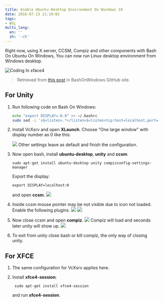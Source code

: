 ```yaml
---
title: Enable Ubuntu Desktop Environment On Windows 10
date: 2016-07-13 21:19:02
tags:
- WSL
multi_lang:
  en: ''
  zh: '-ch'
---
```


Right now, using X server, CCSM, Compiz and other components with Bash On Ubuntu On Windows, You can now run Linux desktop environment from Windows desktop.
<!-- more -->
![Coding In xface4](https://cdn.patrickwu.space/posts/dev/wsl/lde-on-win10/main.png)

> Retrieved from [this post](https://github.com/Microsoft/BashOnWindows/issues/637) in BashOnWindows GitHub site. 

## For Unity

1. Run following code on Bash On Windows:
   ```sh
   echo "export DISPLAY=:0.0" >> ~/.bashrc
   sudo sed -i 's$<listen>.*</listen>$<listen>tcp:host=localhost,port=0</listen>$' /etc/dbus-1/session.conf
   ```

2. Install VcXsrv and open **XLaunch**. Choose "One large window" with display number as 0  like this:

   ![](https://cdn.patrickwu.space/posts/dev/wsl/lde-on-win10/1.png)
   Other settings leave as default and finish the configuration.

3. Now open bash, install **ubuntu-desktop**, **unity** and **ccsm**:
   ```shell
   sudo apt-get install ubuntu-desktop unity compizconfig-settings-manager
   ```
   Export the display:
   ```shell
   export DISPLAY=localhost:0
   ```
   and open **ccsm**.
   ![](https://cdn.patrickwu.space/posts/dev/wsl/lde-on-win10/2.png)

4. Inside ccsm mouse pointer may be not visible due to icon not loaded. Enable the following plugins.
   ![](https://cdn.patrickwu.space/posts/dev/wsl/lde-on-win10/3.png)
   ![](https://cdn.patrickwu.space/posts/dev/wsl/lde-on-win10/4.png)

5. Now close ccsm and open **compiz**. 
   ![](https://cdn.patrickwu.space/posts/dev/wsl/lde-on-win10/5.png)
    Compiz will load and seconds later unity will show up.
   ![](https://cdn.patrickwu.space/posts/dev/wsl/lde-on-win10/6.png)

6. To exit from unity close bash or kill compiz, the only way of closing unity.
## For XFCE
1. The same configuration for VcXsrv applies here.

2. Install **xfce4-session**:
   ```shell
    sudo apt-get install xfce4-session
   ```
   and run **xfce4-session**.